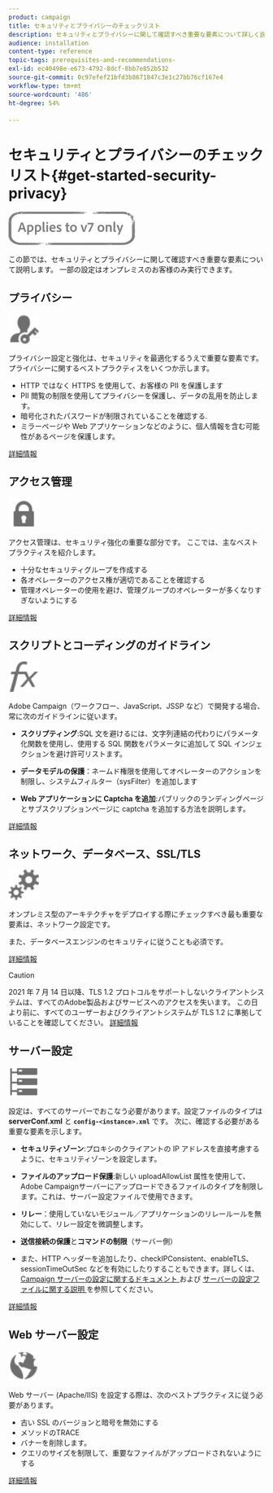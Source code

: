 ```yaml
---
product: campaign
title: セキュリティとプライバシーのチェックリスト
description: セキュリティとプライバシーに関して確認すべき重要な要素について詳しく説明します。
audience: installation
content-type: reference
topic-tags: prerequisites-and-recommendations-
exl-id: ec40498e-e673-4792-8dcf-8bb7e852b532
source-git-commit: 0c97efef21bfd3b8671847c3e1c27bb76cf167e4
workflow-type: tm+mt
source-wordcount: '486'
ht-degree: 54%

---
```


# セキュリティとプライバシーのチェックリスト{#get-started-security-privacy}

![](../../assets/v7-only.svg)

この節では、セキュリティとプライバシーに関して確認すべき重要な要素について説明します。 一部の設定はオンプレミスのお客様のみ実行できます。

## プライバシー

<img src="assets/do-not-localize/icon_privacy.svg" width="60px">

プライバシー設定と強化は、セキュリティを最適化するうえで重要な要素です。 プライバシーに関するベストプラクティスをいくつか示します。

* HTTP ではなく HTTPS を使用して、お客様の PII を保護します
* PII 閲覧の制限を使用してプライバシーを保護し、データの乱用を防止します。
* 暗号化されたパスワードが制限されていることを確認する.
* ミラーページや Web アプリケーションなどのように、個人情報を含む可能性があるページを保護します。

[詳細情報](../../installation/using/privacy.md)

## アクセス管理

<img src="assets/do-not-localize/icon_access.svg" width="60px">

アクセス管理は、セキュリティ強化の重要な部分です。 ここでは、主なベストプラクティスを紹介します。

* 十分なセキュリティグループを作成する
* 各オペレーターのアクセス権が適切であることを確認する
* 管理オペレーターの使用を避け、管理グループのオペレーターが多くなりすぎないようにする

[詳細情報](../../installation/using/access-management.md)

## スクリプトとコーディングのガイドライン

<img src="assets/do-not-localize/icon_scripting.svg" width="60px">

Adobe Campaign（ワークフロー、JavaScript、JSSP など）で開発する場合、常に次のガイドラインに従います。

* **スクリプティング**:SQL 文を避けるには、文字列連結の代わりにパラメータ化関数を使用し、使用する SQL 関数をパラメータに追加して SQL インジェクションを避け許可リストます。

* **データモデルの保護**：ネームド権限を使用してオペレーターのアクションを制限し、システムフィルター（sysFilter）を追加します

* **Web アプリケーションに Captcha を追加**:パブリックのランディングページとサブスクリプションページに captcha を追加する方法を説明します。

[詳細情報](../../installation/using/scripting-coding-guidelines.md)

## ネットワーク、データベース、SSL/TLS

<img src="assets/do-not-localize/icon_network.svg" width="60px">

オンプレミス型のアーキテクチャをデプロイする際にチェックすべき最も重要な要素は、ネットワーク設定です。

また、データベースエンジンのセキュリティに従うことも必須です。

[詳細情報](../../installation/using/network-database.md)

>[!CAUTION]
>
>2021 年 7 月 14 日以降、TLS 1.2 プロトコルをサポートしないクライアントシステムは、すべてのAdobe製品およびサービスへのアクセスを失います。 この日より前に、すべてのユーザーおよびクライアントシステムが TLS 1.2 に準拠していることを確認してください。 [詳細情報](https://helpx.adobe.com/x-productkb/multi/eol-tls-support.html)

## サーバー設定

<img src="assets/do-not-localize/icon_server.svg" width="60px">

設定は、すべてのサーバーでおこなう必要があります。設定ファイルのタイプは **serverConf.xml** と **`config-<instance>.xml`** です。 次に、確認する必要がある重要な要素を示します。

* **セキュリティゾーン**:プロキシのクライアントの IP アドレスを直接考慮するように、セキュリティゾーンを設定します。

* **ファイルのアップロード保護**:新しい uploadAllowList 属性を使用して、Adobe Campaignサーバーにアップロードできるファイルのタイプを制限します。これは、サーバー設定ファイルで使用できます。

* **リレー**：使用していないモジュール／アプリケーションのリレールールを無効にして、リレー設定を微調整します。

* **送信接続の保護**&#x200B;と&#x200B;**コマンドの制限**（サーバー側）

* また、HTTP ヘッダーを追加したり、checkIPConsistent、enableTLS、sessionTimeOutSec などを有効にしたりすることもできます。詳しくは、[Campaign サーバーの設定に関するドキュメント ](../../installation/using/configuring-campaign-server.md) および [ サーバーの設定ファイルに関する説明 ](../../installation/using/the-server-configuration-file.md) を参照してください。

[詳細情報](../../installation/using/server-configuration.md)

## Web サーバー設定

<img src="assets/do-not-localize/icon_web.svg" width="60px">

Web サーバー (Apache/IIS) を設定する際は、次のベストプラクティスに従う必要があります。

* 古い SSL のバージョンと暗号を無効にする
* メソッドのTRACE
* バナーを削除します。
* クエリのサイズを制限して、重要なファイルがアップロードされないようにする

[詳細情報](../../installation/using/web-server-configuration.md)
